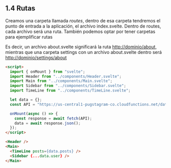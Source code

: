 ## 1.4 Rutas

Creamos una carpeta llamada *routes*, dentro de esa carpeta tendremos el
punto de entrada a la aplicación, el archivo index.svelte. Dentro de
routes, cada archivo será una ruta. También podemos optar por tener
carpetas para ejemplificar rutas

Es decir, un archivo about.svelte significará la ruta
<http://dominio/about>, mientras que una carpeta settings con un archivo
about.svelte dentro será <http://dominio/settings/about>

``` html
<script>
  import { onMount } from "svelte";
  import Header from "../components/Header.svelte";
  import Main from "../components/Main.svelte";
  import Sidebar from "../components/Sidebar.svelte";
  import TimeLine from "../components/TimeLine.svelte";

  let data = {};
  const API = "https://us-central1-pugstagram-co.cloudfunctions.net/data";

  onMount(async () => {
    const response = await fetch(API);
    data = await response.json();
  });
</script>

<Header />
<Main>
  <TimeLine posts={data.posts} />
  <Sidebar {...data.user} />
</Main>
```

